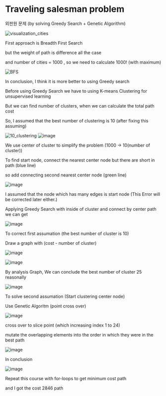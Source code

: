 # Traveling salesman problem
외판원 문제 (by solving Greedy Search + Genetic Algorithm)

![visualization_cities](https://user-images.githubusercontent.com/68888169/166189546-7e1f242b-35db-4630-b60e-c214fc1f5887.PNG)

First approach is Breadth First Search

but the weight of path is difference all the case

and number of cities = 1000 , so we need to calculate 1000! (with maximum)

![BFS](https://user-images.githubusercontent.com/68888169/166190235-04534425-7fb8-4313-ac85-0f5090f94bc6.png)

In conclusion, I think it is more better to using Greedy search

Before using Greedy Search we have to using K-means Clustering for unsupervised learning

But we can find number of clusters, when we can calculate the total path cost

So, I assumed that the best number of clustering is 10 (after fixing this assuming)

![10_clustering](https://user-images.githubusercontent.com/68888169/166190909-c74ed1d1-404b-4a8f-91c5-9eef8c5e18a2.png) 
![image](https://user-images.githubusercontent.com/68888169/166191063-c4b3ce8c-6f8d-451f-b129-8ddf3b91d12a.png)

We use center of cluster to simplify the problem (1000 -> 10(number of cluster))

To find start node, connect the nearest center node but there are short in path (blue line)

so add connecting second nearest center node (green line)

![image](https://user-images.githubusercontent.com/68888169/166191617-0e8f91b3-5e66-4974-bf29-68cae99a3924.png)

I assumed that the node which has many edges is start node (This Error will be corrected later either.) 

Applying Greedy Search with inside of cluster and connect by center path we can get

![image](https://user-images.githubusercontent.com/68888169/166191921-468ed9e1-fd19-4b75-b9af-26825157c672.png)


To correct first assumation (the best number of cluster is 10)

Draw a graph with (cost - number of cluster)

![image](https://user-images.githubusercontent.com/68888169/166192055-09ad8f6f-4d27-4e2e-898e-c29cdb1e43ed.png)

![image](https://user-images.githubusercontent.com/68888169/166192126-a7358634-a84d-4a34-b9bd-9e8ac9407b0f.png)

By analysis Graph, We can conclude the best number of cluster 25 reasonally

![image](https://user-images.githubusercontent.com/68888169/166192330-c6b3f837-f898-4b4a-bbb8-6c90886887b5.png)

To solve second assumation (Start clustering center node)

Use Genetic Algoritm (point cross over)

![image](https://user-images.githubusercontent.com/68888169/166192487-6110878f-6f63-4033-b7cc-4ee043c2bb6f.png)

cross over to slice point (which increasing index 1 to 24)

mutate the overlapping elements into the order in which they were in the best path

![image](https://user-images.githubusercontent.com/68888169/166192817-c54b0567-1609-4d76-8467-93fb5372b684.png)

In conclusion

![image](https://user-images.githubusercontent.com/68888169/166193148-c606396a-c7f7-46f2-80f7-93060cc24dd8.png)

Repeat this course with for-loops to get minimum cost path

and I got the cost 2846 path

